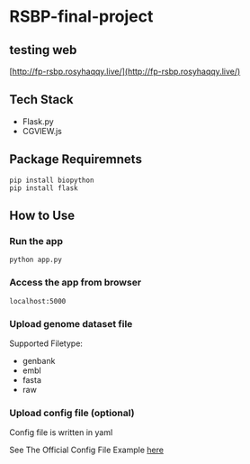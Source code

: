 # RSBP-final-project

## testing web
[http://fp-rsbp.rosyhaqqy.live/](http://fp-rsbp.rosyhaqqy.live/)

## Tech Stack
* Flask.py
* CGVIEW.js

## Package Requiremnets
```
pip install biopython
pip install flask
```

## How to Use

### Run the app
```
python app.py
```

### Access the app from browser
```
localhost:5000
```

### Upload genome dataset file
Supported Filetype:
* genbank
* embl
* fasta
* raw

### Upload config file (optional)
Config file is written in yaml

See The Official Config File Example [here](https://github.com/stothard-group/cgview-builder/blob/master/config_example.yml)
